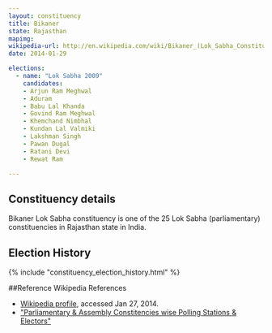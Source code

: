 ```yaml
---
layout: constituency
title: Bikaner
state: Rajasthan
mapimg: 
wikipedia-url: http://en.wikipedia.com/wiki/Bikaner_(Lok_Sabha_Constituency)
date: 2014-01-29

elections: 
  - name: "Lok Sabha 2009"
    candidates: 
    - Arjun Ram Meghwal 
    - Aduram 
    - Babu Lal Khanda 
    - Govind Ram Meghwal 
    - Khemchand Nimbhal 
    - Kundan Lal Valmiki 
    - Lakshman Singh 
    - Pawan Dugal 
    - Ratani Devi 
    - Rewat Ram 

---
```

## Constituency details
Bikaner Lok Sabha constituency is one of the 25 Lok Sabha (parliamentary) constituencies in Rajasthan state in India.




## Election History
{% include "constituency_election_history.html" %}

##Reference
Wikipedia References
- [Wikipedia profile]({{page.profile.wikipedia}}), accessed Jan 27, 2014.
- ["Parliamentary & Assembly Constitencies wise Polling Stations & Electors"][wiki1]

[wiki1]: http://ceorajasthan.nic.in/PC-ACWISE-ELECTORS.pdf
